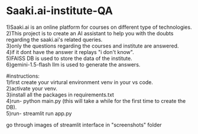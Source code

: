# Saaki.ai-institute-QA
1)Saaki.ai is an online platform for courses on different type of technologies.  
2)This project is to create an AI assistant to help you with the doubts regarding the saaki.ai's related queries.  
3)only the questions regarding the courses and institute are answered.   
4)if it dont have the answer it replays "i don't know".  
5)FAISS DB is used to store the data of the institute.  
6)gemini-1.5-flash llm is used to generate the answers.


#instructions:  
1)first create your virtural environment venv in your vs code.  
2)activate your venv.  
3)install all the packages in requirements.txt  
4)run- python main.py (this will take a while for the first time to create the DB).  
5)run- streamlit run app.py

go through images of streamlit interface in "screenshots" folder
